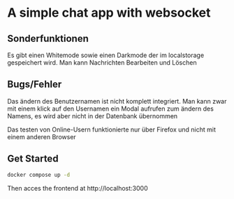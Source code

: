 # A simple chat app with websocket

## Sonderfunktionen
Es gibt einen Whitemode sowie einen Darkmode der im localstorage gespeichert wird.
Man kann Nachrichten Bearbeiten und Löschen

## Bugs/Fehler
Das ändern des Benutzernamen ist nicht komplett integriert. Man kann zwar mit einem klick auf den Usernamen ein Modal aufrufen zum ändern des Namens, es wird aber nicht in der Datenbank übernommen

Das testen von Online-Usern funktionierte nur über Firefox und nicht mit einem anderen Browser


## Get Started
```bash
docker compose up -d
```
Then acces the frontend at http://localhost:3000
